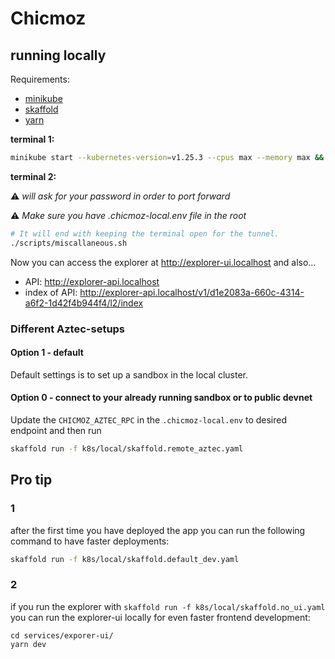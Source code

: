 # Chicmoz

## running locally

Requirements:

- [minikube](https://minikube.sigs.k8s.io/docs/start/)
- [skaffold](https://skaffold.dev/docs/install/)
- [yarn](https://yarnpkg.com/getting-started/install)

**terminal 1:**

```sh
minikube start --kubernetes-version=v1.25.3 --cpus max --memory max && skaffold run -f k8s/local/skaffold.default.yaml
```

**terminal 2:**

⚠️ _will ask for your password in order to port forward_

⚠️ _Make sure you have .chicmoz-local.env file in the root_

```sh
# It will end with keeping the terminal open for the tunnel.
./scripts/miscallaneous.sh
```

Now you can access the explorer at http://explorer-ui.localhost and also...

- API: http://explorer-api.localhost
- index of API: http://explorer-api.localhost/v1/d1e2083a-660c-4314-a6f2-1d42f4b944f4/l2/index

### Different Aztec-setups

#### Option 1 - default

Default settings is to set up a sandbox in the local cluster.

#### Option 0 - connect to your already running sandbox or to public devnet

Update the `CHICMOZ_AZTEC_RPC` in the `.chicmoz-local.env` to desired endpoint and then run

```sh
skaffold run -f k8s/local/skaffold.remote_aztec.yaml
```

## Pro tip

### 1

after the first time you have deployed the app you can run the following command to have faster deployments:

```sh
skaffold run -f k8s/local/skaffold.default_dev.yaml
```

### 2

if you run the explorer with `skaffold run -f k8s/local/skaffold.no_ui.yaml` you can run the explorer-ui locally for even faster frontend development:

```
cd services/exporer-ui/
yarn dev
```

